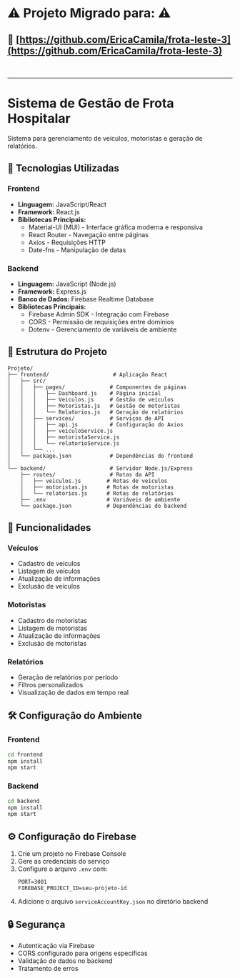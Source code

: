 #  ⚠️ Projeto Migrado para:  ⚠️
## 📌 [https://github.com/EricaCamila/frota-leste-3](https://github.com/EricaCamila/frota-leste-3) 
<br>

----

# Sistema de Gestão de Frota Hospitalar

Sistema para gerenciamento de veículos, motoristas e geração de relatórios.

## 🚀 Tecnologias Utilizadas

### Frontend
- **Linguagem:** JavaScript/React
- **Framework:** React.js
- **Bibliotecas Principais:**
  - Material-UI (MUI) - Interface gráfica moderna e responsiva
  - React Router - Navegação entre páginas
  - Axios - Requisições HTTP
  - Date-fns - Manipulação de datas

### Backend
- **Linguagem:** JavaScript (Node.js)
- **Framework:** Express.js
- **Banco de Dados:** Firebase Realtime Database
- **Bibliotecas Principais:**
  - Firebase Admin SDK - Integração com Firebase
  - CORS - Permissão de requisições entre domínios
  - Dotenv - Gerenciamento de variáveis de ambiente

## 📁 Estrutura do Projeto

```
Projeto/
├── frontend/                    # Aplicação React
│   ├── src/
│   │   ├── pages/              # Componentes de páginas
│   │   │   ├── Dashboard.js    # Página inicial
│   │   │   ├── Veiculos.js     # Gestão de veículos
│   │   │   ├── Motoristas.js   # Gestão de motoristas
│   │   │   └── Relatorios.js   # Geração de relatórios
│   │   ├── services/           # Serviços de API
│   │   │   ├── api.js          # Configuração do Axios
│   │   │   ├── veiculoService.js
│   │   │   ├── motoristaService.js
│   │   │   └── relatorioService.js
│   │   └── ...
│   └── package.json            # Dependências do frontend
│
└── backend/                    # Servidor Node.js/Express
    ├── routes/                 # Rotas da API
    │   ├── veiculos.js        # Rotas de veículos
    │   ├── motoristas.js      # Rotas de motoristas
    │   └── relatorios.js      # Rotas de relatórios
    ├── .env                   # Variáveis de ambiente
    └── package.json           # Dependências do backend
```

## 🔧 Funcionalidades

### Veículos
- Cadastro de veículos
- Listagem de veículos
- Atualização de informações
- Exclusão de veículos

### Motoristas
- Cadastro de motoristas
- Listagem de motoristas
- Atualização de informações
- Exclusão de motoristas

### Relatórios
- Geração de relatórios por período
- Filtros personalizados
- Visualização de dados em tempo real

## 🛠️ Configuração do Ambiente

### Frontend
```bash
cd frontend
npm install
npm start
```

### Backend
```bash
cd backend
npm install
npm start
```

## ⚙️ Configuração do Firebase

1. Crie um projeto no Firebase Console
2. Gere as credenciais do serviço
3. Configure o arquivo `.env` com:
   ```
   PORT=3001
   FIREBASE_PROJECT_ID=seu-projeto-id
   ```
4. Adicione o arquivo `serviceAccountKey.json` no diretório backend

## 🔒 Segurança

- Autenticação via Firebase
- CORS configurado para origens específicas
- Validação de dados no backend
- Tratamento de erros

